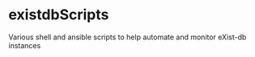 existdbScripts
==============

Various shell and ansible scripts to help automate and monitor eXist-db instances